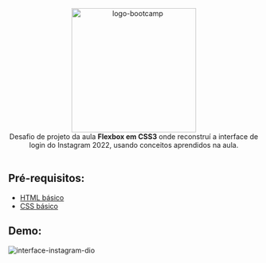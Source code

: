 <div align="center">
<img src="https://user-images.githubusercontent.com/47782228/183431671-c2ce5105-1760-4cc1-ba5a-a4aa25b4d3e7.png" width="250" alt="logo-bootcamp"></br>
Desafio de projeto da aula <b>Flexbox em CSS3</b> onde reconstruí a interface de login do Instagram 2022, usando conceitos aprendidos na aula.
</div>

</br>

## Pré-requisitos:

* [HTML básico](https://www.w3schools.com/html/)
* [CSS básico](https://developer.mozilla.org/pt-BR/docs/Web/CSS)

## Demo:
![interface-instagram-dio](https://user-images.githubusercontent.com/47782228/177631474-e7961d6f-38b1-43c0-83a2-d665c6ba5324.png)


